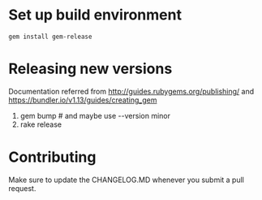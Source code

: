 # Set up build environment

    gem install gem-release


# Releasing new versions

Documentation referred from http://guides.rubygems.org/publishing/ and https://bundler.io/v1.13/guides/creating_gem

1. gem bump  # and maybe use --version minor
2. rake release

# Contributing
Make sure to update the CHANGELOG.MD whenever you submit a pull request. 


